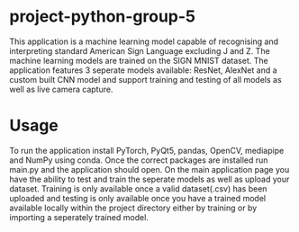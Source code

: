 ﻿# project-python-group-5
 This application is a machine learning model capable of recognising and interpreting standard American Sign Language excluding J and Z. The machine learning models are trained on the SIGN MNIST dataset. The application features 3 seperate models available: ResNet, AlexNet and a custom built CNN model and support training and testing of all models as well as live camera capture.
 # Usage
 To run the application install PyTorch, PyQt5, pandas, OpenCV, mediapipe and NumPy using conda.
 Once the correct packages are installed run main.py and the application should open. On the main application page you have the ability to test and train the seperate models as well as upload your dataset. Training is only available once a valid dataset(.csv) has been uploaded and testing is only available once you have a trained model available locally within the project directory either by training or by importing a seperately trained model.
 
